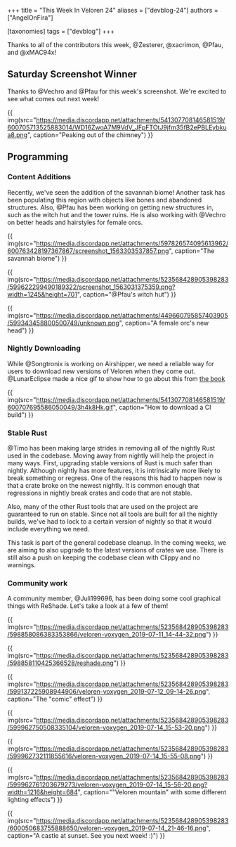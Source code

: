 +++
title = "This Week In Veloren 24"
aliases = ["devblog-24"]
authors = ["AngelOnFira"]

[taxonomies]
tags = ["devblog"]
+++

Thanks to all of the contributors this week, @Zesterer, @xacrimon, @Pfau, and @xMAC94x!

## Saturday Screenshot Winner

Thanks to @Vechro and @Pfau for this week's screenshot. We're excited to see what comes out next week!

{{ img(src="https://media.discordapp.net/attachments/541307708146581519/600705713525883014/WD16ZwoA7M9VdV_JFpFTOtJ9jfm35fB2ePBLEybkua8.png", caption="Peaking out of the chimney") }}

## Programming

### Content Additions

Recently, we've seen the addition of the savannah biome! Another task has been populating this region with objects like bones and abandoned structures. Also, @Pfau has been working on getting new structures in, such as the witch hut and the tower ruins. He is also working with @Vechro on better heads and hairstyles for female orcs.

{{ img(src="https://media.discordapp.net/attachments/597826574095613962/600763428197367867/screenshot_1563303537857.png", caption="The savannah biome") }}

{{ img(src="https://media.discordapp.net/attachments/523568428905398283/599622299490189322/screenshot_1563031375359.png?width=1245&height=701", caption="@Pfau's witch hut") }}

{{ img(src="https://media.discordapp.net/attachments/449660795857403905/599343458800500749/unknown.png", caption="A female orc's new head") }}

### Nightly Downloading

While @Songtronix is working on Airshipper, we need a reliable way for users to download new versions of Veloren when they come out. @LunarEclipse made a nice gif to show how to go about this from [the book](https://book.veloren.net/download/index.html)

{{ img(src="https://media.discordapp.net/attachments/541307708146581519/600707695586050049/3h4k8Hk.gif", caption="How to download a CI build") }}

### Stable Rust

@Timo has been making large strides in removing all of the nightly Rust used in the codebase. Moving away from nightly will help the project in many ways. First, upgrading stable versions of Rust is much safer than nightly. Although nightly has more features, it is intrinsically more likely to break something or regress. One of the reasons this had to happen now is that a crate broke on the newest nightly. It is common enough that regressions in nightly break crates and code that are not stable.

Also, many of the other Rust tools that are used on the project are guaranteed to run on stable. Since not all tools are built for all the nightly builds, we've had to lock to a certain version of nightly so that it would include everything we need.

This task is part of the general codebase cleanup. In the coming weeks, we are aiming to also upgrade to the latest versions of crates we use. There is still also a push on keeping the codebase clean with Clippy and no warnings.

### Community work

A community member, @Juli199696, has been doing some cool graphical things with ReShade. Let's take a look at a few of them!

{{ img(src="https://media.discordapp.net/attachments/523568428905398283/598858086383353866/veloren-voxygen_2019-07-11_14-44-32.png") }}

{{ img(src="https://media.discordapp.net/attachments/523568428905398283/598858110425366528/reshade.png") }}

{{ img(src="https://media.discordapp.net/attachments/523568428905398283/599137225908944906/veloren-voxygen_2019-07-12_09-14-26.png", caption="The "comic" effect") }}

{{ img(src="https://media.discordapp.net/attachments/523568428905398283/599962750508335104/veloren-voxygen_2019-07-14_15-53-20.png") }}

{{ img(src="https://media.discordapp.net/attachments/523568428905398283/599962732111855616/veloren-voxygen_2019-07-14_15-55-08.png") }}

{{ img(src="https://media.discordapp.net/attachments/523568428905398283/599962761203679273/veloren-voxygen_2019-07-14_15-56-20.png?width=1216&height=684", caption=""Veloren mountain" with some different lighting effects") }}

{{ img(src="https://media.discordapp.net/attachments/523568428905398283/600050683755888650/veloren-voxygen_2019-07-14_21-46-16.png", caption="A castle at sunset. See you next week! :)") }}
